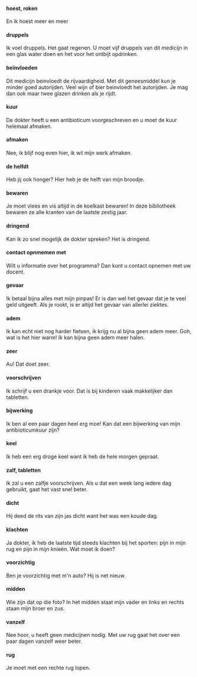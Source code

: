 #### hoest, roken
En ik hoest meer en meer
#### druppels
Ik voel druppels. Het gaat regenen.
U moet vijf druppels van dit medicijn in een glas water doen en het voor het ontbijt opdrinken.
#### beïnvloeden
Dit medicijn beinvloedt de rijvaardigheid. Met dit geneesmiddel kun je minder goed autorijden.
Veel wijn of bier beinvloedt het autorijden. Je mag dan ook maar twee glazen drinken als je rijdt.
#### kuur
De dokter heeft u een antibioticum voorgeschreven en u moet de kuur helemaal afmaken.
#### afmaken
Nee, ik blijf nog even hier, ik wil mijn werk afmaken.
#### de helfdt
Heb jij ook honger? Hier heb je de helft van mijn broodje.
#### bewaren
Je moet vlees en vis altijd in de koelkast bewaren!
In deze bibliotheek bewaren ze alle kranten van de laatste zestig jaar.
#### dringend
Kan ik zo snel mogelijk de dokter spreken? Het is dringend.
#### contact opnmemen met
Wilt u informatie over het programma? Dan kunt u contact opnemen met uw docent.
#### gevaar
Ik betaal bijna alles met mijn pinpas! Er is dan wel het gevaar dat je te veel geld uitgeeft.
Als je rookt, is er altijd het gevaar van allerlei ziektes.
#### adem
Ik kan echt niet nog harder fietsen, ik krijg nu al bijna geen adem meer.
Goh, wat is het hier warm! Ik kan bijna geen adem meer halen.
#### zeer
Au! Dat doet zeer.
#### voorschrijven
Ik schrijf u een drankje voor. Dat is bij kinderen vaak makkelijker dan tabletten.
#### bijwerking
Ik ben al een paar dagen heel erg moe! Kan dat een bijwerking van mijn antibioticumkuur zijn?
#### keel
Ik heb een erg droge keel want ik heb de hele morgen gepraat.
#### zalf, tabletten
Ik zal u een zalfje voorschrijven. Als u dat een week lang iedere dag gebruikt, gaat het vast snel beter.
#### dicht
Hij deed de rits van zijn jas dicht want het was een koude dag.
#### klachten
Ja dokter, ik heb de laatste tijd steeds klachten bij het sporten: pijn in mijn rug en pijn in mijn knieën. Wat moet ik doen?
#### voorzichtig
Ben je voorzichtig met m'n auto? Hij is net nieuw.
#### midden
Wie zijn dat op die foto?
In het midden staat mijn vader en links en rechts staan mijn broer en zus.
#### vanzelf
Nee hoor, u heeft geen medicijnen nodig. Met uw rug gaat het over een paar dagen vanzelf weer beter.
#### rug
Je moet met een rechte rug lopen.
